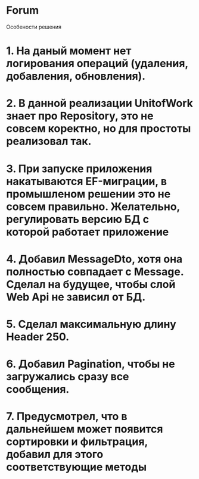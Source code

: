 # Forum
Особености решения
# 1. На даный момент нет логирования операций (удаления, добавления, обновления).
# 2. В данной реализации UnitofWork знает про Repository, это не совсем коректно, но для простоты реализовал так.
# 3. При запуске приложения накатываются EF-миграции, в промышленом решении это не совсем правильно. Желательно, регулировать версию БД с  которой работает приложение
# 4. Добавил MessageDto, хотя она полностью совпадает с Message. Сделал на будущее, чтобы слой Web Api не зависил от БД. 
# 5. Сделал максимальную длину Header 250.
# 6. Добавил Pagination, чтобы не загружались сразу все сообщения.
# 7. Предусмотрел, что в дальнейшем может появится сортировки и фильтрация, добавил для этого соответствующие методы 
